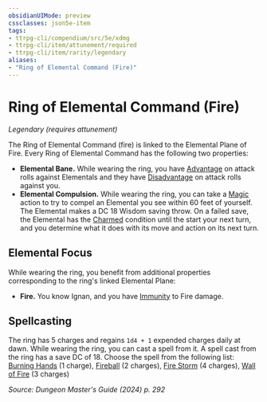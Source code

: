 ```yaml
---
obsidianUIMode: preview
cssclasses: json5e-item
tags:
- ttrpg-cli/compendium/src/5e/xdmg
- ttrpg-cli/item/attunement/required
- ttrpg-cli/item/rarity/legendary
aliases: 
- "Ring of Elemental Command (Fire)"
---
```

# Ring of Elemental Command (Fire)
*Legendary (requires attunement)*  



The Ring of Elemental Command (fire) is linked to the Elemental Plane of Fire. Every Ring of Elemental Command has the following two properties:

- **Elemental Bane.** While wearing the ring, you have [Advantage](Mechanics/rules/variant-rules/advantage-xphb.md) on attack rolls against Elementals and they have [Disadvantage](Mechanics/rules/variant-rules/disadvantage-xphb.md) on attack rolls against you.  
- **Elemental Compulsion.** While wearing the ring, you can take a [Magic](Mechanics/rules/actions.md#Magic) action to try to compel an Elemental you see within 60 feet of yourself. The Elemental makes a DC 18 Wisdom saving throw. On a failed save, the Elemental has the [Charmed](Mechanics/rules/conditions.md#Charmed) condition until the start your next turn, and you determine what it does with its move and action on its next turn.  

## Elemental Focus

While wearing the ring, you benefit from additional properties corresponding to the ring's linked Elemental Plane:

- **Fire.** You know Ignan, and you have [Immunity](Mechanics/rules/variant-rules/immunity-xphb.md) to Fire damage.  

## Spellcasting

The ring has 5 charges and regains `1d4 + 1` expended charges daily at dawn. While wearing the ring, you can cast a spell from it. A spell cast from the ring has a save DC of 18. Choose the spell from the following list: [Burning Hands](Mechanics/spells/burning-hands-xphb.md) (1 charge), [Fireball](Mechanics/spells/fireball-xphb.md) (2 charges), [Fire Storm](Mechanics/spells/fire-storm-xphb.md) (4 charges), [Wall of Fire](Mechanics/spells/wall-of-fire-xphb.md) (3 charges)

*Source: Dungeon Master's Guide (2024) p. 292*